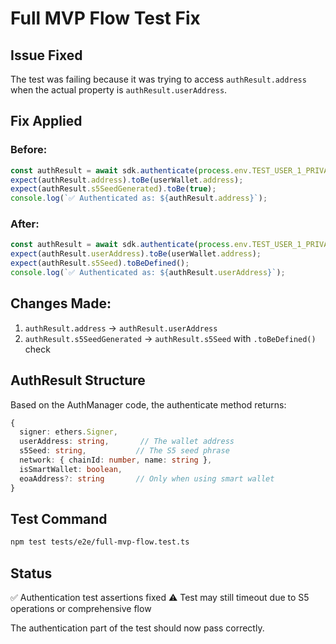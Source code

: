 # Full MVP Flow Test Fix

## Issue Fixed
The test was failing because it was trying to access `authResult.address` when the actual property is `authResult.userAddress`.

## Fix Applied

### Before:
```typescript
const authResult = await sdk.authenticate(process.env.TEST_USER_1_PRIVATE_KEY!);
expect(authResult.address).toBe(userWallet.address);
expect(authResult.s5SeedGenerated).toBe(true);
console.log(`✅ Authenticated as: ${authResult.address}`);
```

### After:
```typescript
const authResult = await sdk.authenticate(process.env.TEST_USER_1_PRIVATE_KEY!);
expect(authResult.userAddress).toBe(userWallet.address);
expect(authResult.s5Seed).toBeDefined();
console.log(`✅ Authenticated as: ${authResult.userAddress}`);
```

## Changes Made:
1. `authResult.address` → `authResult.userAddress`
2. `authResult.s5SeedGenerated` → `authResult.s5Seed` with `.toBeDefined()` check

## AuthResult Structure
Based on the AuthManager code, the authenticate method returns:
```typescript
{
  signer: ethers.Signer,
  userAddress: string,       // The wallet address
  s5Seed: string,           // The S5 seed phrase
  network: { chainId: number, name: string },
  isSmartWallet: boolean,
  eoaAddress?: string       // Only when using smart wallet
}
```

## Test Command
```bash
npm test tests/e2e/full-mvp-flow.test.ts
```

## Status
✅ Authentication test assertions fixed
⚠️ Test may still timeout due to S5 operations or comprehensive flow

The authentication part of the test should now pass correctly.